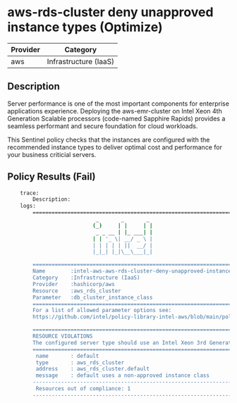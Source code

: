 # aws-rds-cluster deny unapproved instance types (Optimize)

| Provider            | Category                 |
|---------------------|--------------------------|
| aws                 | Infrastructure (IaaS)    |

## Description

Server performance is one of the most important components for enterprise applications experience. Deploying the aws-emr-cluster on Intel Xeon 4th Generation Scalable processors (code-named Sapphire Rapids) provides a seamless performant and secure foundation for cloud workloads.

This Sentinel policy checks that the instances are configured with the recommended instance types to deliver optimal cost and performance for your business criticial servers.

## Policy Results (Fail)

```bash
    trace:
        Description:
    logs:
        ========================================================================
                            _       _       _
                           (_)     | |     | |
                            _ _ __ | |_ ___| |
                           | | '_ \| __/ _ \ |
                           | | | | | ||  __/ |
                           |_|_| |_|\__\___|_|

        ========================================================================
        Name        :intel-aws-aws-rds-cluster-deny-unapproved-instance-types.sentinel
        Category    :Infrastructure (IaaS)
        Provider    :hashicorp/aws
        Resource    :aws_rds_cluster
        Parameter   :db_cluster_instance_class
        ========================================================================
        For a list of allowed parameter options see:
        https://github.com/intel/policy-library-intel-aws/blob/main/policies/policies.md

        ========================================================================
        RESOURCE VIOLATIONS
        The configured server type should use an Intel Xeon 3rd Generation Scalable processor (code-named Ice Lake)
        ========================================================================
         name       : default
         type       : aws_rds_cluster
         address    : aws_rds_cluster.default
         message    : default uses a non-approved instance class
        ------------------------------------------------------------------------
         Resources out of compliance: 1
        ------------------------------------------------------------------------
```





